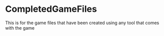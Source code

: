 CompletedGameFiles
==================

This is for the game files that have been created using any tool that comes with the game
